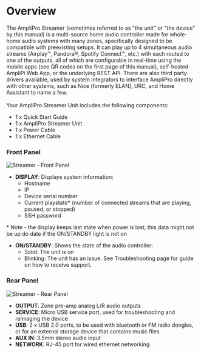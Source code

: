 # Overview
The AmpliPro Streamer (sometimes referred to as "the unit" or "the device" by this manual) is a multi-source home audio controller made for whole-home audio systems with many zones, specifically designed to be compatible with preexisting setups. It can play up to 4 simultaneous audio streams (Airplay™, Pandora®, Spotify Connect™, etc.) with each routed to one of the outputs, all of which are configurable in real-time using the mobile apps (see QR codes on the first page of this manual), self-hosted AmpliPi Web App, or the underlying REST API. There are also third party drivers available, used by system integrators to interface AmpliPro directly with other systems, such as Nice (formerly ELAN), URC, and Home Assistant to name a few.
\
\
Your AmpliPro Streamer Unit includes the following components:

- 1 x Quick Start Guide
- 1 x AmpliPro Streamer Unit
- 1 x Power Cable
- 1 x Ethernet Cable

### Front Panel

![Streamer - Front Panel]( imgs/front_panel_streamer.png)

- **DISPLAY**: Displays system information:
    * Hostname
    * IP
    * Device serial number
    * Current playstate\* (number of connected streams that are playing, paused, or stopped)
    * SSH password

\* Note - the display keeps last state when power is lost, this data might not be up do date if the ON/STANDBY light is not on

- **ON/STANDBY**: Shows the state of the audio controller:
    * Solid: The unit is on
    * Blinking: The unit has an issue. See Troubleshooting page for guide on how to receive support.

### Rear Panel


![Streamer - Rear Panel]( imgs/rear_panel_streamer.png)

- **OUTPUT**: Zone pre-amp analog L/R audio outputs
- **SERVICE**: Micro USB service port, used for troubleshooting and reimaging the device
- **USB**: 2 x USB 2.0 ports, to be used with bluetooth or FM radio dongles, or for an external storage device that contains music files
- **AUX IN**: 3.5mm stereo audio input
- **NETWORK**: RJ-45 port for wired ethernet networking
